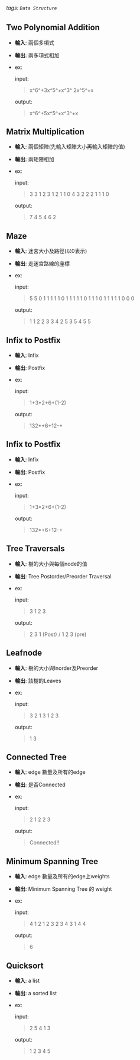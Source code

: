 ###### tags: `Data Structure`
## Two Polynomial Addition
* **輸入**: 兩個多項式
* **輸出**: 兩多項式相加
* ex: 

    input: 
    > x^6^+3x^5^+x^3^
    > 2x^5^+x
    > 
    output:
    > x^6^+5x^5^+x^3^+x
            
## Matrix Multiplication
* **輸入**: 兩個矩陣(先輸入矩陣大小再輸入矩陣的值)
* **輸出**: 兩矩陣相加
* ex: 
    
    input: 
    > 3 3 
    > 1 2 3
    > 1 2 1
    > 1 0 4
    > 3 2
    > 2 2
    > 1 1
    > 1 0
    
    output:
    > 7 4
    > 5 4
    > 6 2
            
## Maze
* **輸入**: 迷宮大小及路徑(以0表示)
* **輸出**: 走迷宮路線的座標
* ex: 
    
    input: 
    > 5 5
    > 0 1 1 1 1
    > 1 0 1 1 1
    > 1 1 0 1 1
    > 1 0 1 1 1
    > 1 1 0 0 0
    
    output:
    > 1 1
    > 2 2
    > 3 3
    > 4 2
    > 5 3
    > 5 4
    > 5 5

## Infix to Postfix
* **輸入**: Infix
* **輸出**: Postfix
* ex: 
    
    input: 
    > 1+3*2+6+(1-2)
    
    output:
    > 132*+6+12-+

## Infix to Postfix
* **輸入**: Infix
* **輸出**: Postfix
* ex: 
    
    input: 
    > 1+3*2+6+(1-2)
    
    output:
    > 132*+6+12-+

## Tree Traversals
* **輸入**: 樹的大小與每個node的值
* **輸出**: Tree Postorder/Preorder Traversal
* ex: 
   
    input: 
    > 3
    > 1 2 3
    
    output:
    > 2 3 1 (Post) / 1 2 3 (pre)

## Leafnode
* **輸入**: 樹的大小與Inorder及Preorder
* **輸出**: 該樹的Leaves
* ex: 
    
    input: 
    > 3
    > 2 1 3
    > 1 2 3
    
    output:
    > 1 3
    
## Connected Tree
* **輸入**: edge 數量及所有的edge
* **輸出**: 是否Connected
* ex: 
    
    input: 
    > 2
    > 1 2
    > 2 3
    
    output:
    > Connected!!

## Minimum Spanning Tree
* **輸入**: edge 數量及所有的edge上weights
* **輸出**: Minimum Spanning Tree 的 weight
* ex: 
    
    input: 
    > 4
    > 1 2 1
    > 2 3 2
    > 3 4 3
    > 1 4 4

    
    output:
    > 6
## Quicksort
* **輸入**: a list
* **輸出**: a sorted list
* ex: 
    
    input: 
    > 2 5 4 1 3
    
    output:
    > 1 2 3 4 5
